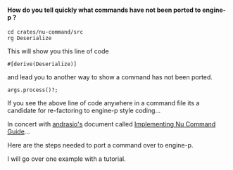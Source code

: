 
#### How do you tell quickly what commands have not been ported to engine-p ?

```
cd crates/nu-command/src
rg Deserialize
```

This will show you this line of code
```
#[derive(Deserialize)]
```

and lead you to another way to show a command has not been ported.

```
args.process()?;
```

If you see the above line of code anywhere in a command file its a
candidate for re-factoring to engine-p style coding...

In concert with
[andrasio's](https://github.com/andrasio) document called
[Implementing Nu Command Guide](https://github.com/nushell/nushell/blob/main/docs/implementing_a_command.md)...

Here are the steps needed to port a command over to engine-p.

I will go over one example with a tutorial.
